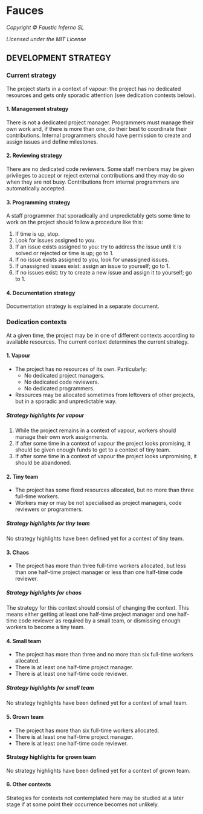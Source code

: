 # Fauces

*Copyright © Faustic Inferno SL*

*Licensed under the MIT License*

## DEVELOPMENT STRATEGY

### Current strategy

The project starts in a context of vapour: the project has no dedicated
resources and gets only sporadic attention (see dedication contexts below).

#### 1. Management strategy

There is not a dedicated project manager. Programmers must manage their own work
and, if there is more than one, do their best to coordinate their contributions.
Internal programmers should have permission to create and assign issues and
define milestones.

#### 2. Reviewing strategy

There are no dedicated code reviewers. Some staff members may be given
privileges to accept or reject external contributions and they may do so when
they are not busy. Contributions from internal programmers are automatically
accepted.

#### 3. Programming strategy ####

A staff programmer that sporadically and unpredictably gets some time to work on
the project should follow a procedure like this:

1. If time is up, stop.
2. Look for issues assigned to you.
3. If an issue exists assigned to you: try to address the issue until it is
solved or rejected or time is up; go to 1.
4. If no issue exists assigned to you, look for unassigned issues.
5. If unassigned issues exist: assign an issue to yourself; go to 1.
6. If no issues exist: try to create a new issue and assign it to yourself; go
to 1.

#### 4. Documentation strategy ####

Documentation strategy is explained in a separate document.

### Dedication contexts

At a given time, the project may be in one of different contexts according to
available resources. The current context determines the current strategy.

#### 1. Vapour 

* The project has no resources of its own. Particularly:
    * No dedicated project managers.
    * No dedicated code reviewers.
    * No dedicated programmers.
* Resources may be allocated sometimes from leftovers of other projects, but in
a sporadic and unpredictable way.

##### Strategy highlights for vapour

1. While the project remains in a context of vapour, workers should manage their
own work assignments.
2. If after some time in a context of vapour the project looks promising, it
should be given enough funds to get to a context of tiny team.
3. If after some time in a context of vapour the project looks unpromising, it
should be abandoned.

#### 2. Tiny team

* The project has some fixed resources allocated, but no more than three
full-time workers.
* Workers may or may be not specialised as project managers, code reviewers or
programmers.

##### Strategy highlights for tiny team

No strategy highlights have been defined yet for a context of tiny team.

#### 3. Chaos

* The project has more than three full-time workers allocated, but less than one
half-time project manager or less than one half-time code reviewer.

##### Strategy highlights for chaos

The strategy for this context should consist of changing the context. This means
either getting at least one half-time project manager and one half-time code
reviewer as required by a small team, or dismissing enough workers to become a
tiny team.

#### 4. Small team

* The project has more than three and no more than six full-time workers
allocated.
* There is at least one half-time project manager.
* There is at least one half-time code reviewer.

##### Strategy highlights for small team

No strategy highlights have been defined yet for a context of small team.

#### 5. Grown team

* The project has more than six full-time workers allocated.
* There is at least one half-time project manager.
* There is at least one half-time code reviewer.

#### Strategy highlights for grown team

No strategy highlights have been defined yet for a context of grown team.

#### 6. Other contexts

Strategies for contexts not contemplated here may be studied at a later stage
if at some point their occurrence becomes not unlikely.
